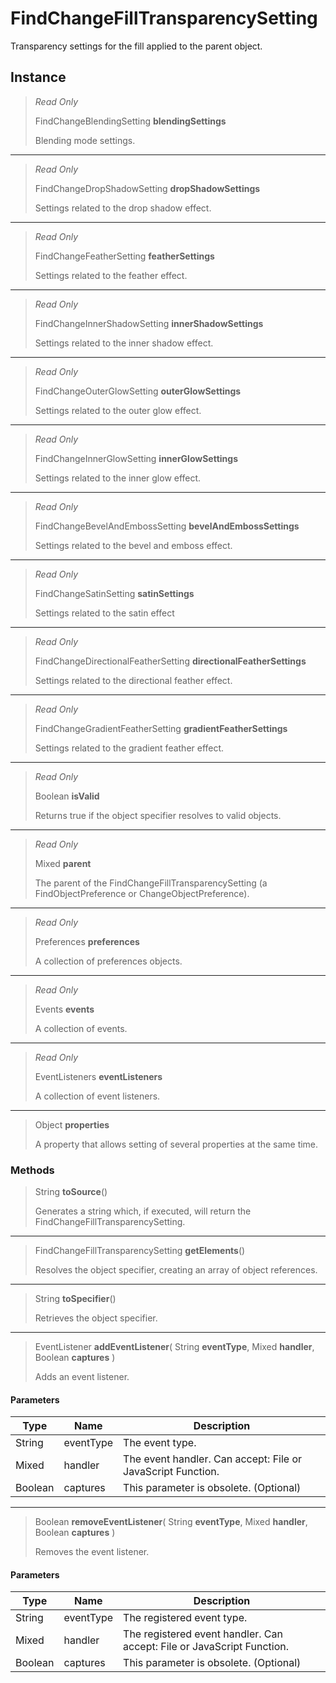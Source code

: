 # FindChangeFillTransparencySetting
Transparency settings for the fill applied to the parent object.

## Instance
> *Read Only* 
> 
> FindChangeBlendingSetting **blendingSettings** 
>
> Blending mode settings.
*** 
> *Read Only* 
> 
> FindChangeDropShadowSetting **dropShadowSettings** 
>
> Settings related to the drop shadow effect.
*** 
> *Read Only* 
> 
> FindChangeFeatherSetting **featherSettings** 
>
> Settings related to the feather effect.
*** 
> *Read Only* 
> 
> FindChangeInnerShadowSetting **innerShadowSettings** 
>
> Settings related to the inner shadow effect.
*** 
> *Read Only* 
> 
> FindChangeOuterGlowSetting **outerGlowSettings** 
>
> Settings related to the outer glow effect.
*** 
> *Read Only* 
> 
> FindChangeInnerGlowSetting **innerGlowSettings** 
>
> Settings related to the inner glow effect.
*** 
> *Read Only* 
> 
> FindChangeBevelAndEmbossSetting **bevelAndEmbossSettings** 
>
> Settings related to the bevel and emboss effect.
*** 
> *Read Only* 
> 
> FindChangeSatinSetting **satinSettings** 
>
> Settings related to the satin effect
*** 
> *Read Only* 
> 
> FindChangeDirectionalFeatherSetting **directionalFeatherSettings** 
>
> Settings related to the directional feather effect.
*** 
> *Read Only* 
> 
> FindChangeGradientFeatherSetting **gradientFeatherSettings** 
>
> Settings related to the gradient feather effect.
*** 
> *Read Only* 
> 
> Boolean **isValid** 
>
> Returns true if the object specifier resolves to valid objects.
*** 
> *Read Only* 
> 
> Mixed **parent** 
>
> The parent of the FindChangeFillTransparencySetting (a FindObjectPreference or ChangeObjectPreference).
*** 
> *Read Only* 
> 
> Preferences **preferences** 
>
> A collection of preferences objects.
*** 
> *Read Only* 
> 
> Events **events** 
>
> A collection of events.
*** 
> *Read Only* 
> 
> EventListeners **eventListeners** 
>
> A collection of event listeners.
*** 
> Object **properties** 
>
> A property that allows setting of several properties at the same time.

### Methods
> String **toSource**()
> 
> Generates a string which, if executed, will return the FindChangeFillTransparencySetting.
*** 
> FindChangeFillTransparencySetting **getElements**()
> 
> Resolves the object specifier, creating an array of object references.
*** 
> String **toSpecifier**()
> 
> Retrieves the object specifier.
*** 
> EventListener **addEventListener**( String **eventType**, Mixed **handler**, Boolean **captures** )
> 
> Adds an event listener.
#### Parameters
| Type | Name | Description |
|---|---|---|
| String | eventType | The event type. |
| Mixed | handler | The event handler. Can accept: File or JavaScript Function. |
| Boolean | captures | This parameter is obsolete. (Optional) |

*** 
> Boolean **removeEventListener**( String **eventType**, Mixed **handler**, Boolean **captures** )
> 
> Removes the event listener.
#### Parameters
| Type | Name | Description |
|---|---|---|
| String | eventType | The registered event type. |
| Mixed | handler | The registered event handler. Can accept: File or JavaScript Function. |
| Boolean | captures | This parameter is obsolete. (Optional) |


